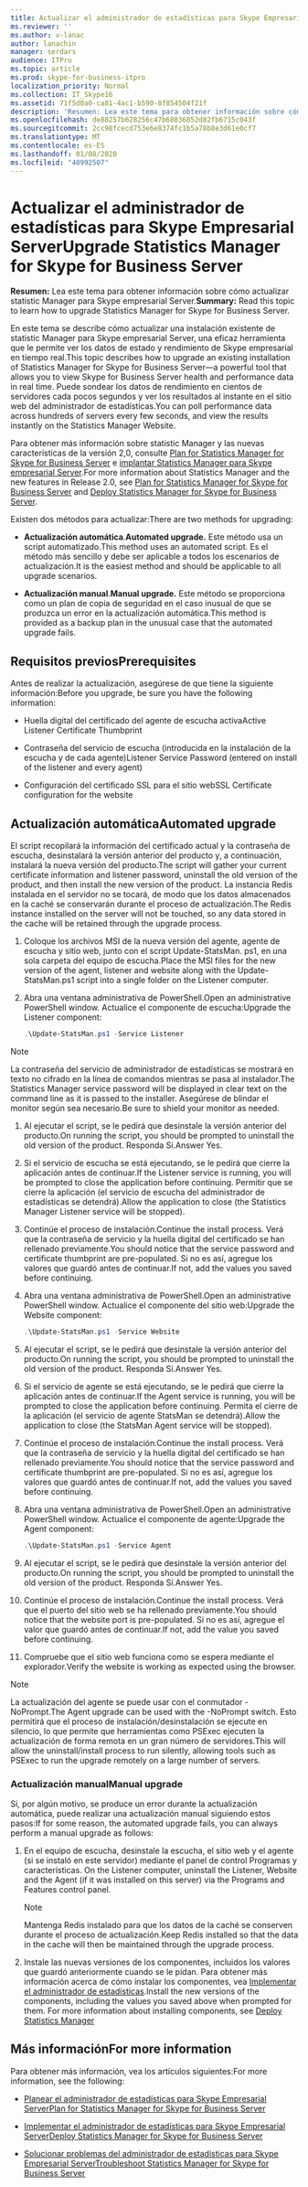 ```yaml
---
title: Actualizar el administrador de estadísticas para Skype Empresarial Server
ms.reviewer: ''
ms.author: v-lanac
author: lanachin
manager: serdars
audience: ITPro
ms.topic: article
ms.prod: skype-for-business-itpro
localization_priority: Normal
ms.collection: IT_Skype16
ms.assetid: 71f5d0a0-ca81-4ac1-b590-8f854504f21f
description: 'Resumen: Lea este tema para obtener información sobre cómo actualizar statistic Manager para Skype empresarial Server.'
ms.openlocfilehash: de88257b628256c47b68036852d82fb6715c043f
ms.sourcegitcommit: 2cc98fcecd753e6e8374fc1b5a78b8e3d61e0cf7
ms.translationtype: MT
ms.contentlocale: es-ES
ms.lasthandoff: 01/08/2020
ms.locfileid: "40992507"
---
```

# <a name="upgrade-statistics-manager-for-skype-for-business-server"></a><span data-ttu-id="8266e-103">Actualizar el administrador de estadísticas para Skype Empresarial Server</span><span class="sxs-lookup"><span data-stu-id="8266e-103">Upgrade Statistics Manager for Skype for Business Server</span></span>
 
<span data-ttu-id="8266e-104">**Resumen:** Lea este tema para obtener información sobre cómo actualizar statistic Manager para Skype empresarial Server.</span><span class="sxs-lookup"><span data-stu-id="8266e-104">**Summary:** Read this topic to learn how to upgrade Statistics Manager for Skype for Business Server.</span></span>
  
<span data-ttu-id="8266e-105">En este tema se describe cómo actualizar una instalación existente de statistic Manager para Skype empresarial Server, una eficaz herramienta que le permite ver los datos de estado y rendimiento de Skype empresarial en tiempo real.</span><span class="sxs-lookup"><span data-stu-id="8266e-105">This topic describes how to upgrade an existing installation of Statistics Manager for Skype for Business Server—a powerful tool that allows you to view Skype for Business Server health and performance data in real time.</span></span> <span data-ttu-id="8266e-106">Puede sondear los datos de rendimiento en cientos de servidores cada pocos segundos y ver los resultados al instante en el sitio web del administrador de estadísticas.</span><span class="sxs-lookup"><span data-stu-id="8266e-106">You can poll performance data across hundreds of servers every few seconds, and view the results instantly on the Statistics Manager Website.</span></span> 
  
<span data-ttu-id="8266e-107">Para obtener más información sobre statistic Manager y las nuevas características de la versión 2,0, consulte [Plan for Statistics Manager for Skype for Business Server](plan.md) e [implantar Statistics Manager para Skype empresarial Server](deploy.md).</span><span class="sxs-lookup"><span data-stu-id="8266e-107">For more information about Statistics Manager and the new features in Release 2.0, see [Plan for Statistics Manager for Skype for Business Server](plan.md) and [Deploy Statistics Manager for Skype for Business Server](deploy.md).</span></span>
  
<span data-ttu-id="8266e-108">Existen dos métodos para actualizar:</span><span class="sxs-lookup"><span data-stu-id="8266e-108">There are two methods for upgrading:</span></span>
  
- <span data-ttu-id="8266e-109">**Actualización automática**.</span><span class="sxs-lookup"><span data-stu-id="8266e-109">**Automated upgrade.**</span></span> <span data-ttu-id="8266e-110">Este método usa un script automatizado.</span><span class="sxs-lookup"><span data-stu-id="8266e-110">This method uses an automated script.</span></span> <span data-ttu-id="8266e-111">Es el método más sencillo y debe ser aplicable a todos los escenarios de actualización.</span><span class="sxs-lookup"><span data-stu-id="8266e-111">It is the easiest method and should be applicable to all upgrade scenarios.</span></span>
    
- <span data-ttu-id="8266e-112">**Actualización manual**.</span><span class="sxs-lookup"><span data-stu-id="8266e-112">**Manual upgrade.**</span></span> <span data-ttu-id="8266e-113">Este método se proporciona como un plan de copia de seguridad en el caso inusual de que se produzca un error en la actualización automática.</span><span class="sxs-lookup"><span data-stu-id="8266e-113">This method is provided as a backup plan in the unusual case that the automated upgrade fails.</span></span>
    
## <a name="prerequisites"></a><span data-ttu-id="8266e-114">Requisitos previos</span><span class="sxs-lookup"><span data-stu-id="8266e-114">Prerequisites</span></span>

<span data-ttu-id="8266e-115">Antes de realizar la actualización, asegúrese de que tiene la siguiente información:</span><span class="sxs-lookup"><span data-stu-id="8266e-115">Before you upgrade, be sure you have the following information:</span></span>
  
- <span data-ttu-id="8266e-116">Huella digital del certificado del agente de escucha activa</span><span class="sxs-lookup"><span data-stu-id="8266e-116">Active Listener Certificate Thumbprint</span></span>
    
- <span data-ttu-id="8266e-117">Contraseña del servicio de escucha (introducida en la instalación de la escucha y de cada agente)</span><span class="sxs-lookup"><span data-stu-id="8266e-117">Listener Service Password (entered on install of the listener and every agent)</span></span>
    
- <span data-ttu-id="8266e-118">Configuración del certificado SSL para el sitio web</span><span class="sxs-lookup"><span data-stu-id="8266e-118">SSL Certificate configuration for the website</span></span>
    
## <a name="automated-upgrade"></a><span data-ttu-id="8266e-119">Actualización automática</span><span class="sxs-lookup"><span data-stu-id="8266e-119">Automated upgrade</span></span>

<span data-ttu-id="8266e-120">El script recopilará la información del certificado actual y la contraseña de escucha, desinstalará la versión anterior del producto y, a continuación, instalará la nueva versión del producto.</span><span class="sxs-lookup"><span data-stu-id="8266e-120">The script will gather your current certificate information and listener password, uninstall the old version of the product, and then install the new version of the product.</span></span> <span data-ttu-id="8266e-121">La instancia Redis instalada en el servidor no se tocará, de modo que los datos almacenados en la caché se conservarán durante el proceso de actualización.</span><span class="sxs-lookup"><span data-stu-id="8266e-121">The Redis instance installed on the server will not be touched, so any data stored in the cache will be retained through the upgrade process.</span></span>
  
1. <span data-ttu-id="8266e-122">Coloque los archivos MSI de la nueva versión del agente, agente de escucha y sitio web, junto con el script Update-StatsMan. ps1, en una sola carpeta del equipo de escucha.</span><span class="sxs-lookup"><span data-stu-id="8266e-122">Place the MSI files for the new version of the agent, listener and website along with the Update-StatsMan.ps1 script into a single folder on the Listener computer.</span></span>
    
2. <span data-ttu-id="8266e-123">Abra una ventana administrativa de PowerShell.</span><span class="sxs-lookup"><span data-stu-id="8266e-123">Open an administrative PowerShell window.</span></span> <span data-ttu-id="8266e-124">Actualice el componente de escucha:</span><span class="sxs-lookup"><span data-stu-id="8266e-124">Upgrade the Listener component:</span></span>
    
   ```PowerShell
   .\Update-StatsMan.ps1 -Service Listener
   ```

> [!NOTE]
> <span data-ttu-id="8266e-125">La contraseña del servicio de administrador de estadísticas se mostrará en texto no cifrado en la línea de comandos mientras se pasa al instalador.</span><span class="sxs-lookup"><span data-stu-id="8266e-125">The Statistics Manager service password will be displayed in clear text on the command line as it is passed to the installer.</span></span> <span data-ttu-id="8266e-126">Asegúrese de blindar el monitor según sea necesario.</span><span class="sxs-lookup"><span data-stu-id="8266e-126">Be sure to shield your monitor as needed.</span></span> 
  
1. <span data-ttu-id="8266e-127">Al ejecutar el script, se le pedirá que desinstale la versión anterior del producto.</span><span class="sxs-lookup"><span data-stu-id="8266e-127">On running the script, you should be prompted to uninstall the old version of the product.</span></span> <span data-ttu-id="8266e-128">Responda Sí.</span><span class="sxs-lookup"><span data-stu-id="8266e-128">Answer Yes.</span></span>
    
2. <span data-ttu-id="8266e-129">Si el servicio de escucha se está ejecutando, se le pedirá que cierre la aplicación antes de continuar.</span><span class="sxs-lookup"><span data-stu-id="8266e-129">If the Listener service is running, you will be prompted to close the application before continuing.</span></span> <span data-ttu-id="8266e-130">Permitir que se cierre la aplicación (el servicio de escucha del administrador de estadísticas se detendrá).</span><span class="sxs-lookup"><span data-stu-id="8266e-130">Allow the application to close (the Statistics Manager Listener service will be stopped).</span></span>
    
3. <span data-ttu-id="8266e-131">Continúe el proceso de instalación.</span><span class="sxs-lookup"><span data-stu-id="8266e-131">Continue the install process.</span></span> <span data-ttu-id="8266e-132">Verá que la contraseña de servicio y la huella digital del certificado se han rellenado previamente.</span><span class="sxs-lookup"><span data-stu-id="8266e-132">You should notice that the service password and certificate thumbprint are pre-populated.</span></span> <span data-ttu-id="8266e-133">Si no es así, agregue los valores que guardó antes de continuar.</span><span class="sxs-lookup"><span data-stu-id="8266e-133">If not, add the values you saved before continuing.</span></span>
    
4. <span data-ttu-id="8266e-134">Abra una ventana administrativa de PowerShell.</span><span class="sxs-lookup"><span data-stu-id="8266e-134">Open an administrative PowerShell window.</span></span> <span data-ttu-id="8266e-135">Actualice el componente del sitio web:</span><span class="sxs-lookup"><span data-stu-id="8266e-135">Upgrade the Website component:</span></span>
    
   ```PowerShell
   .\Update-StatsMan.ps1 -Service Website
   ```

5. <span data-ttu-id="8266e-136">Al ejecutar el script, se le pedirá que desinstale la versión anterior del producto.</span><span class="sxs-lookup"><span data-stu-id="8266e-136">On running the script, you should be prompted to uninstall the old version of the product.</span></span> <span data-ttu-id="8266e-137">Responda Sí.</span><span class="sxs-lookup"><span data-stu-id="8266e-137">Answer Yes.</span></span>
    
6. <span data-ttu-id="8266e-138">Si el servicio de agente se está ejecutando, se le pedirá que cierre la aplicación antes de continuar.</span><span class="sxs-lookup"><span data-stu-id="8266e-138">If the Agent service is running, you will be prompted to close the application before continuing.</span></span> <span data-ttu-id="8266e-139">Permita el cierre de la aplicación (el servicio de agente StatsMan se detendrá).</span><span class="sxs-lookup"><span data-stu-id="8266e-139">Allow the application to close (the StatsMan Agent service will be stopped).</span></span>
    
7. <span data-ttu-id="8266e-140">Continúe el proceso de instalación.</span><span class="sxs-lookup"><span data-stu-id="8266e-140">Continue the install process.</span></span> <span data-ttu-id="8266e-141">Verá que la contraseña de servicio y la huella digital del certificado se han rellenado previamente.</span><span class="sxs-lookup"><span data-stu-id="8266e-141">You should notice that the service password and certificate thumbprint are pre-populated.</span></span> <span data-ttu-id="8266e-142">Si no es así, agregue los valores que guardó antes de continuar.</span><span class="sxs-lookup"><span data-stu-id="8266e-142">If not, add the values you saved before continuing.</span></span>
    
8. <span data-ttu-id="8266e-143">Abra una ventana administrativa de PowerShell.</span><span class="sxs-lookup"><span data-stu-id="8266e-143">Open an administrative PowerShell window.</span></span> <span data-ttu-id="8266e-144">Actualice el componente de agente:</span><span class="sxs-lookup"><span data-stu-id="8266e-144">Upgrade the Agent component:</span></span>
    
   ```PowerShell
   .\Update-StatsMan.ps1 -Service Agent
   ```

9. <span data-ttu-id="8266e-145">Al ejecutar el script, se le pedirá que desinstale la versión anterior del producto.</span><span class="sxs-lookup"><span data-stu-id="8266e-145">On running the script, you should be prompted to uninstall the old version of the product.</span></span> <span data-ttu-id="8266e-146">Responda Sí.</span><span class="sxs-lookup"><span data-stu-id="8266e-146">Answer Yes.</span></span>
    
10. <span data-ttu-id="8266e-147">Continúe el proceso de instalación.</span><span class="sxs-lookup"><span data-stu-id="8266e-147">Continue the install process.</span></span> <span data-ttu-id="8266e-148">Verá que el puerto del sitio web se ha rellenado previamente.</span><span class="sxs-lookup"><span data-stu-id="8266e-148">You should notice that the website port is pre-populated.</span></span> <span data-ttu-id="8266e-149">Si no es así, agregue el valor que guardó antes de continuar.</span><span class="sxs-lookup"><span data-stu-id="8266e-149">If not, add the value you saved before continuing.</span></span>
    
11. <span data-ttu-id="8266e-150">Compruebe que el sitio web funciona como se espera mediante el explorador.</span><span class="sxs-lookup"><span data-stu-id="8266e-150">Verify the website is working as expected using the browser.</span></span>
    
> [!NOTE]
> <span data-ttu-id="8266e-151">La actualización del agente se puede usar con el conmutador -NoPrompt.</span><span class="sxs-lookup"><span data-stu-id="8266e-151">The Agent upgrade can be used with the -NoPrompt switch.</span></span> <span data-ttu-id="8266e-152">Esto permitirá que el proceso de instalación/desinstalación se ejecute en silencio, lo que permite que herramientas como PSExec ejecuten la actualización de forma remota en un gran número de servidores.</span><span class="sxs-lookup"><span data-stu-id="8266e-152">This will allow the uninstall/install process to run silently, allowing tools such as PSExec to run the upgrade remotely on a large number of servers.</span></span> 
  
### <a name="manual-upgrade"></a><span data-ttu-id="8266e-153">Actualización manual</span><span class="sxs-lookup"><span data-stu-id="8266e-153">Manual upgrade</span></span>

<span data-ttu-id="8266e-154">Si, por algún motivo, se produce un error durante la actualización automática, puede realizar una actualización manual siguiendo estos pasos:</span><span class="sxs-lookup"><span data-stu-id="8266e-154">If for some reason, the automated upgrade fails, you can always perform a manual upgrade as follows:</span></span>
  
1. <span data-ttu-id="8266e-155">	En el equipo de escucha, desinstale la escucha, el sitio web y el agente (si se instaló en este servidor) mediante el panel de control Programas y características.  </span><span class="sxs-lookup"><span data-stu-id="8266e-155">On the Listener computer, uninstall the Listener, Website and the Agent (if it was installed on this server) via the Programs and Features control panel.</span></span> 
    
    > [!NOTE]
    >  <span data-ttu-id="8266e-156"> Mantenga Redis instalado para que los datos de la caché se conserven durante el proceso de actualización.</span><span class="sxs-lookup"><span data-stu-id="8266e-156">Keep Redis installed so that the data in the cache will then be maintained through the upgrade process.</span></span>
  
2. <span data-ttu-id="8266e-p118">	Instale las nuevas versiones de los componentes, incluidos los valores que guardó anteriormente cuando se le pidan. Para obtener más información acerca de cómo instalar los componentes, vea [Implementar el administrador de estadísticas](deploy.md#BKMK_Deploy).</span><span class="sxs-lookup"><span data-stu-id="8266e-p118">Install the new versions of the components, including the values you saved above when prompted for them. For more information about installing components, see [Deploy Statistics Manager](deploy.md#BKMK_Deploy)</span></span>

    
## <a name="for-more-information"></a><span data-ttu-id="8266e-159">Más información</span><span class="sxs-lookup"><span data-stu-id="8266e-159">For more information</span></span>
<span data-ttu-id="8266e-160"><a name="BKMK_Fixed"> </a></span><span class="sxs-lookup"><span data-stu-id="8266e-160"></span></span>

<span data-ttu-id="8266e-161">Para obtener más información, vea los artículos siguientes:</span><span class="sxs-lookup"><span data-stu-id="8266e-161">For more information, see the following:</span></span>
  
- [<span data-ttu-id="8266e-162">Planear el administrador de estadísticas para Skype Empresarial Server</span><span class="sxs-lookup"><span data-stu-id="8266e-162">Plan for Statistics Manager for Skype for Business Server</span></span>](plan.md)
    
- [<span data-ttu-id="8266e-163">Implementar el administrador de estadísticas para Skype Empresarial Server</span><span class="sxs-lookup"><span data-stu-id="8266e-163">Deploy Statistics Manager for Skype for Business Server</span></span>](deploy.md)
    
- [<span data-ttu-id="8266e-164">Solucionar problemas del administrador de estadísticas para Skype Empresarial Server</span><span class="sxs-lookup"><span data-stu-id="8266e-164">Troubleshoot Statistics Manager for Skype for Business Server</span></span>](troubleshoot.md)

